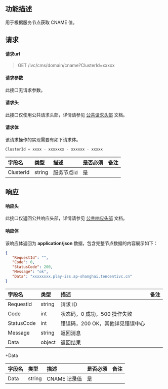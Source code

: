 ## 功能描述

用于根据服务节点获取 CNAME 值。

## 请求

#### 请求url

> GET /ivc/cms/domain/cname?ClusterId=xxxxx

#### 请求参数

此接口无请求参数。

#### 请求头

此接口仅使用公共请求头部，详情请参见 [公共请求头部](https://cloud.tencent.com/document/product/1344/50451) 文档。

#### 请求体

该请求操作的实现需要有如下请求体。

```js
ClusterId = xxxx - xxxxxxx - xxxxxx - xxxxx
```

| 字段名    | 类型   | 描述       | 是否必须 | 备注 |
| :-------- | :----- | :--------- | :------- | :--- |
| ClusterId | string | 服务节点id | 是       |      |

## 响应

#### 响应头

此接口仅返回公共响应头部，详情请参见 [公共响应头部](https://cloud.tencent.com/document/product/1344/50452) 文档。

#### 响应体

该响应体返回为 **application/json** 数据，包含完整节点数据的内容展示如下：

```json
{
   "RequestId": "",
   "Code": 0,
   "StatusCode": 200,
   "Message": "ok",
   "Data": "xxxxxxxx.play-iss.ap-shanghai.tencentivc.cn"
}
```

| 字段名     | 类型   | 描述                             | 备注 |
| :--------- | :----- | :------------------------------- | :--- |
| RequestId  | string | 请求 ID                          |      |
| Code       | int    | 状态码，0 成功，500 操作失败     |      |
| StatusCode | int    | 错误码，200 OK，其他详见错误中心 |      |
| Message    | string | 返回消息                         |      |
| Data       | object | 返回结果                         |      |

+Data

| 字段名 | 类型   | 描述        | 是否必须 | 备注 |
| :----- | :----- | :---------- | :------- | :--- |
| Data   | string | CNAME 记录值 | 是       |      |
